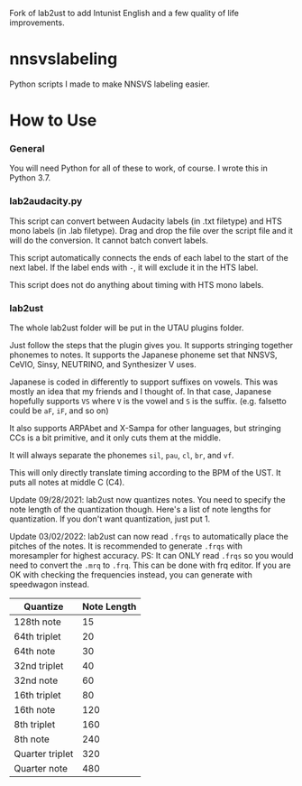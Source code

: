 Fork of lab2ust to add Intunist English and a few quality of life improvements.

# nnsvslabeling
Python scripts I made to make NNSVS labeling easier.

# How to Use
### General
You will need Python for all of these to work, of course. I wrote this in Python 3.7.

### lab2audacity.py
This script can convert between Audacity labels (in .txt filetype) and HTS mono labels (in .lab filetype). Drag and drop the file over the script file and it will do the conversion. It cannot batch convert labels.

This script automatically connects the ends of each label to the start of the next label. If the label ends with `-`, it will exclude it in the HTS label.

This script does not do anything about timing with HTS mono labels.

### lab2ust
The whole lab2ust folder will be put in the UTAU plugins folder.

Just follow the steps that the plugin gives you. It supports stringing together phonemes to notes. It supports the Japanese phoneme set that NNSVS, CeVIO, Sinsy, NEUTRINO, and Synthesizer V uses.

Japanese is coded in differently to support suffixes on vowels. This was mostly an idea that my friends and I thought of. In that case, Japanese hopefully supports `VS` where `V` is the vowel and `S` is the suffix. (e.g. falsetto could be `aF`, `iF`, and so on)

It also supports ARPAbet and X-Sampa for other languages, but stringing CCs is a bit primitive, and it only cuts them at the middle.

It will always separate the phonemes `sil`, `pau`, `cl`, `br`, and `vf`.

This will only directly translate timing according to the BPM of the UST. It puts all notes at middle C (C4).

Update 09/28/2021: lab2ust now quantizes notes. You need to specify the note length of the quantization though. Here's a list of note lengths for quantization. If you don't want quantization, just put 1.

Update 03/02/2022: lab2ust can now read `.frqs` to automatically place the pitches of the notes. It is recommended to generate `.frqs` with moresampler for highest accuracy. PS: It can ONLY read `.frqs` so you would need to convert the `.mrq` to `.frq`. This can be done with frq editor. If you are OK with checking the frequencies instead, you can generate with speedwagon instead.

| Quantize | Note Length |
| --- | --- |
| 128th note | 15 |
| 64th triplet | 20 |
| 64th note | 30 |
| 32nd triplet | 40 |
| 32nd note | 60 |
| 16th triplet | 80 |
| 16th note | 120 |
| 8th triplet | 160 |
| 8th note | 240 |
| Quarter triplet | 320 |
| Quarter note | 480 |
